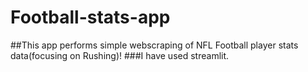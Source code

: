 # Football-stats-app
##This app performs simple webscraping of NFL Football player stats data(focusing on Rushing)!
###I have used streamlit.
